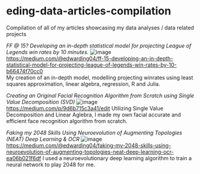 # eding-data-articles-compilation
Compilation of all of my articles showcasing my data analyses / data related projects

*FF @ 15? Developing an in-depth statistical model for projecting League of Legends win rates by 10 minutes.* 
![image](https://github.com/eding888/eding-data-articles-compilation/assets/48773350/4b2c5342-c1d3-4b78-b030-4415677550cb)  
https://medium.com/@edwarding04/ff-15-developing-an-in-depth-statistical-model-for-projecting-league-of-legends-win-rates-by-10-b66474f70cc0  
My creation of an in-depth model, modelling projecting winrates using least squares approximation, linear algebra, regression, R and Julia.

*Creating an Original Facial Recognition Algorithm from Scratch using Single Value Decomposition (SVD)* 
![image](https://cdn-images-1.medium.com/max/1600/0*TNNcTjxL9xR0dZqH)  
https://medium.com/p/9d6b715c3a41/edit
Utilizing Single Value Decomposition and Linear Aglebra, I made my own facial accurate and efficient face recognition algorithm from scratch.

*Faking my 2048 Skills Using Neuroevolution of Augmenting Topologies (NEAT) Deep Learning & OCR*
![image](https://miro.medium.com/v2/resize:fit:1400/format:webp/0*39iNlcfx0wKmPJaQ.jpg)  
https://medium.com/@edwarding04/faking-my-2048-skills-using-neuroevolution-of-augmenting-topologies-neat-deep-learning-ocr-ea06b021f6df
I used a neuroevolutionary deep learning algorithm to train a neural network to play 2048 for me.
